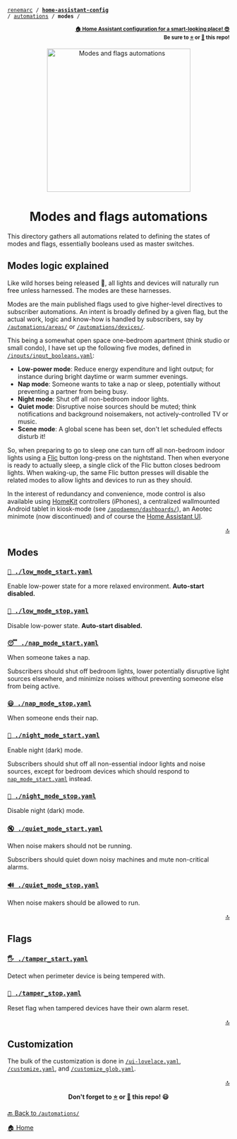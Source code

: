 <!-- Header -->
[link-profile]:https://github.com/renemarc
[link-repo]:https://github.com/renemarc/home-assistant-config

<a name="top"></a>
<code>[renemarc][link-profile] / **[home-assistant-config][link-repo]** / [automations](..) / **modes** /</code>

<p align="right"><sub><strong><a href="https://github.com/renemarc/home-assistant-config">🏠 Home Assistant configuration for a smart-looking place! 😎</a><br>Be sure to <a href="#" title="star">⭐️</a> or <a href="#" title="fork">🔱</a> this repo!</strong></sub></p>

<!-- Hero -->
<figure>
    <div align="center">
        <a href="#modes-logic-explained" title="Modes logic explained"><img src="../../www/screenshots/group-modes.png" alt="Modes and flags automations" width="325"></a>
    </div>
</figure>

<h1 align="center">Modes and flags automations</h1>

This directory gathers all automations related to defining the states of modes and flags, essentially booleans used as master switches.

## Modes logic explained

Like wild horses being released 🐎, all lights and devices will naturally run free unless harnessed. The modes are these harnesses.

Modes are the main published flags used to give higher-level directives to subscriber automations. An intent is broadly defined by a given flag, but the actual work, logic and know-how is handled by subscribers, say by [`/automations/areas/`](../areas/) or [`/automations/devices/`](../devices/).

This being a somewhat open space one-bedroom apartment (think studio or small condo), I have set up the following five modes, defined in [`/inputs/input_booleans.yaml`](../inputs/input_booleans.yaml):

- **Low-power mode**: Reduce energy expenditure and light output; for instance during bright daytime or warm summer evenings.
- **Nap mode**: Someone wants to take a nap or sleep, potentially without preventing a partner from being busy.
- **Night mode**: Shut off all non-bedroom indoor lights.
- **Quiet mode**: Disruptive noise sources should be muted; think notifications and background noisemakers, not actively-controlled TV or music.
- **Scene mode**: A global scene has been set, don't let scheduled effects disturb it!

So, when preparing to go to sleep one can turn off all non-bedroom indoor lights using a [Flic](https://flic.io/) button long-press on the nightstand. Then when everyone is ready to actually sleep, a single click of the Flic button closes bedroom lights. When waking-up, the same Flic button presses will disable the related modes to allow lights and devices to run as they should.

In the interest of redundancy and convenience, mode control is also available using [HomeKit](https://www.home-assistant.io/integrations/homekit/) controllers (iPhones), a centralized wallmounted Android tablet in kiosk-mode (see [`/appdaemon/dashboards/`](../..//appdaemon/dashboards/)), an Aeotec minimote (now discontinued) and of course the [Home Assistant UI](https://www.home-assistant.io/docs/frontend/).

<p align="right"><a href="#top" title="Back to top">🔝</a></p>

## Modes

### [`🔅️ ./low_mode_start.yaml`](low_mode_start.yaml)

Enable low-power state for a more relaxed environment. **Auto-start disabled.**

### [`🔆️ ./low_mode_stop.yaml`](low_mode_stop.yaml)

Disable low-power state. **Auto-start disabled.**

### [`😴️ ./nap_mode_start.yaml`](nap_mode_start.yaml)

When someone takes a nap.

Subscribers should shut off bedroom lights, lower potentially disruptive light sources elsewhere, and minimize noises without preventing someone else from being active.

### [`😃️ ./nap_mode_stop.yaml`](nap_mode_stop.yaml)

When someone ends their nap.

### [`🌌️ ./night_mode_start.yaml`](night_mode_start.yaml)

Enable night (dark) mode.

Subscribers should shut off all non-essential indoor lights and noise sources, except for bedroom devices which should respond to [`nap_mode_start.yaml`](nap_mode_start.yaml) instead.

### [`🌅️ ./night_mode_stop.yaml`](night_mode_stop.yaml)

Disable night (dark) mode.

### [`🔇 ./quiet_mode_start.yaml`](quiet_mode_start.yaml)

When noise makers should not be running.

Subscribers should quiet down noisy machines and mute non-critical alarms.

### [`🔊️ ./quiet_mode_stop.yaml`](quiet_mode_stop.yaml)

When noise makers should be allowed to run.

<p align="right"><a href="#top" title="Back to top">🔝</a></p>

## Flags

### [`🖐️️ ./tamper_start.yaml`](tamper_start.yaml)

Detect when perimeter device is being tempered with.

### [`🔄️ ./tamper_stop.yaml`](tamper_stop.yaml)

Reset flag when tampered devices have their own alarm reset.

<p align="right"><a href="#top" title="Back to top">🔝</a></p>

## Customization

The bulk of the customization is done in [`/ui-lovelace.yaml`](../../ui-lovelace.yaml), [`/customize.yaml`](../../customize.yaml), and [`/customize_glob.yaml`](../../customize_glob.yaml).

<!-- Footer -->
<p align="right"><a href="#top" title="Back to top">🔝</a></p>

<p align="center"><strong>Don't forget to <a href="#" title="star">⭐️</a> or <a href="#" title="fork">🔱</a> this repo! 😃</strong></p>

[🔙 Back to `/automations/`](../)

[🏠 Home][link-repo]
